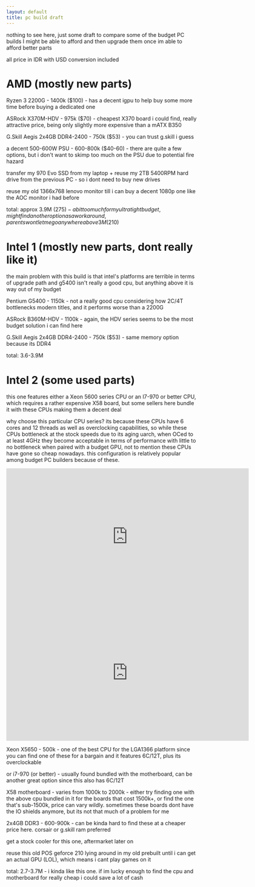 ```yaml
---
layout: default
title: pc build draft
---	
```

nothing to see here, just some draft to compare some of the budget PC builds I might be able to afford and then upgrade them once im able to afford better parts

all price in IDR with USD conversion included

# AMD (mostly new parts)
Ryzen 3 2200G - 1400k ($100) - has a decent igpu to help buy some more time before buying a dedicated one

ASRock X370M-HDV - 975k ($70) - cheapest X370 board i could find, really attractive price, being only slightly more expensive than a mATX B350

G.Skill Aegis 2x4GB DDR4-2400 - 750k ($53) - you can trust g.skill i guess

a decent 500-600W PSU - 600-800k ($40-60) - there are quite a few options, but i don't want to skimp too much on the PSU due to potential fire hazard

transfer my 970 Evo SSD from my laptop + reuse my 2TB 5400RPM hard drive from the previous PC - so i dont need to buy new drives

reuse my old 1366x768 lenovo monitor till i can buy a decent 1080p one like the AOC monitor i had before

total: approx 3.9M ($275) - a bit too much for my ultra tight budget, might find another option as a workaround, parents wont let me go anywhere above 3M ($210)

# Intel 1 (mostly new parts, dont really like it)
the main problem with this build is that intel's platforms are terrible in terms of upgrade path and g5400 isn't really a good cpu, but anything above it is way out of my budget

Pentium G5400 - 1150k - not a really good cpu considering how 2C/4T bottlenecks modern titles, and it performs worse than a 2200G

ASRock B360M-HDV - 1100k - again, the HDV series seems to be the most budget solution i can find here

G.Skill Aegis 2x4GB DDR4-2400 - 750k ($53) - same memory option because its DDR4

total: 3.6-3.9M

# Intel 2 (some used parts)
this one features either a Xeon 5600 series CPU or an I7-970 or better CPU, which requires a rather expensive X58 board, but some sellers here bundle it with these CPUs making them a decent deal

why choose this particular CPU series? its because these CPUs have 6 cores and 12 threads as well as overclocking capabilities, so while these CPUs bottleneck at the stock speeds due to its aging uarch, when OCed to at least 4GHz they become acceptable in terms of performance with little to no bottleneck when paired with a budget GPU, not to mention these CPUs have gone so cheap nowadays. this configuration is relatively popular among budget PC builders because of these.

<iframe id="ytplayer" type="text/html" width="640" height="360"
  src="https://www.youtube.com/embed/AWjFjN_PBWo?autoplay=0&origin=http://example.com"
  frameborder="0"></iframe>

 <iframe id="ytplayer" type="text/html" width="640" height="360"
  src="https://www.youtube.com/embed/T7MS0jID29c?autoplay=0&origin=http://example.com"
  frameborder="0"></iframe>
  
Xeon X5650 - 500k - one of the best CPU for the LGA1366 platform since you can find one of these for a bargain and it features 6C/12T, plus its overclockable

or i7-970 (or better) - usually found bundled with the motherboard, can be another great option since this also has 6C/12T

X58 motherboard - varies from 1000k to 2000k - either try finding one with the above cpu bundled in it for the boards that cost 1500k+, or find the one that's sub-1500k, price can vary wildly. sometimes these boards dont have the IO shields anymore, but its not that much of a problem for me

2x4GB DDR3 - 600-900k - can be kinda hard to find these at a cheaper price here. corsair or g.skill ram preferred

get a stock cooler for this one, aftermarket later on

reuse this old POS geforce 210 lying around in my old prebuilt until i can get an actual GPU (LOL), which means i cant play games on it

total: 2.7-3.7M - i kinda like this one. if im lucky enough to find the cpu and motherboard for really cheap i could save a lot of cash